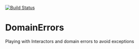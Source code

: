 [![Build Status](https://travis-ci.org/PaNaVTEC/DomainErrors.svg?branch=master)](https://travis-ci.org/PaNaVTEC/DomainErrors)

# DomainErrors
Playing with Interactors and domain errors to avoid exceptions
